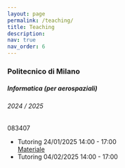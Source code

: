 ```yaml
---
layout: page
permalink: /teaching/
title: Teaching
description:
nav: true
nav_order: 6
---
```


<div class="teaching">

<h3 class="mt-4">Politecnico di Milano</h3>

<div class="card mt-3">
  <div class="p-3">
    <div class="row">
      <div class="col-sm-10">
        <h5 class="font-weight-bold">Informatica (per aerospaziali)</h5>
    	<h6 class="font-italic mt-2 mt-sm-0">2024 / 2025</h6>
      </div>
      <div class="col-sm-2 text-sm-right">
        <span class="badge">
            083407
        </span>
      </div>
    </div>
    <ul class="card-text font-weight-light list-group list-group-flush">
      <li class="list-group-item">
		<div class="row">
			<div class="col-sm-9">
            	Tutoring 24/01/2025 14:00 - 17:00
          	</div>
          	<div class="col-sm-3">
		<a href="https://www.dropbox.com/scl/fi/gdprcgpixcf059k6c7qsa/2025-01-24.zip?rlkey=27mhwd3dw6cajmspet3gls18y&st=5quszbm9&dl=0" target="_blank" rel="noopener noreferrer">Materiale</a>
		<!--
            	<a href="/assets/misc/teaching/InfoAER-2023-2024-Esercitazioni-slide.zip" target="_blank" rel="noopener noreferrer">slides</a>&ensp;
            	<a href="/assets/misc/teaching/InfoAER-2023-2024-Esercitazioni-codice.zip" target="_blank" rel="noopener noreferrer">codice</a>
		-->
          	</div>
        </div>
      </li>
      <li class="list-group-item">
		<div class="row">
			<div class="col-sm-9">
            	Tutoring 04/02/2025 14:00 - 17:00
          	</div>
          	<div class="col-sm-3">
		<!--
		<a href="https://politecnicomilano.webex.com/meet/michele.scuttari" target="_blank" rel="noopener noreferrer">Streaming</a>
            	<a href="/assets/misc/teaching/InfoAER-2023-2024-Esercitazioni-slide.zip" target="_blank" rel="noopener noreferrer">slides</a>&ensp;
            	<a href="/assets/misc/teaching/InfoAER-2023-2024-Esercitazioni-codice.zip" target="_blank" rel="noopener noreferrer">codice</a>
		-->
          	</div>
        </div>
      </li>
    </ul>
  </div>
</div>

</div>

